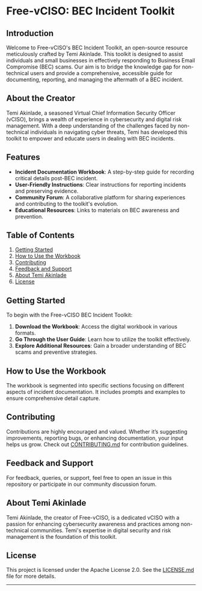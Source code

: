 
# Free-vCISO: BEC Incident Toolkit

## Introduction
Welcome to Free-vCISO's BEC Incident Toolkit, an open-source resource meticulously crafted by Temi Akinlade. This toolkit is designed to assist individuals and small businesses in effectively responding to Business Email Compromise (BEC) scams. Our aim is to bridge the knowledge gap for non-technical users and provide a comprehensive, accessible guide for documenting, reporting, and managing the aftermath of a BEC incident.

## About the Creator
Temi Akinlade, a seasoned Virtual Chief Information Security Officer (vCISO), brings a wealth of experience in cybersecurity and digital risk management. With a deep understanding of the challenges faced by non-technical individuals in navigating cyber threats, Temi has developed this toolkit to empower and educate users in dealing with BEC incidents.

## Features
- **Incident Documentation Workbook**: A step-by-step guide for recording critical details post-BEC incident.
- **User-Friendly Instructions**: Clear instructions for reporting incidents and preserving evidence.
- **Community Forum**: A collaborative platform for sharing experiences and contributing to the toolkit's evolution.
- **Educational Resources**: Links to materials on BEC awareness and prevention.

## Table of Contents
1. [Getting Started](#getting-started)
2. [How to Use the Workbook](#how-to-use-the-workbook)
3. [Contributing](#contributing)
4. [Feedback and Support](#feedback-and-support)
5. [About Temi Akinlade](#about-temi-akinlade)
6. [License](#license)

## Getting Started
To begin with the Free-vCISO BEC Incident Toolkit:
1. **Download the Workbook**: Access the digital workbook in various formats.
2. **Go Through the User Guide**: Learn how to utilize the toolkit effectively.
3. **Explore Additional Resources**: Gain a broader understanding of BEC scams and preventive strategies.

## How to Use the Workbook
The workbook is segmented into specific sections focusing on different aspects of incident documentation. It includes prompts and examples to ensure comprehensive detail capture.

## Contributing
Contributions are highly encouraged and valued. Whether it’s suggesting improvements, reporting bugs, or enhancing documentation, your input helps us grow. Check out [CONTRIBUTING.md](CONTRIBUTING.md) for contribution guidelines.

## Feedback and Support
For feedback, queries, or support, feel free to open an issue in this repository or participate in our community discussion forum.

## About Temi Akinlade
Temi Akinlade, the creator of Free-vCISO, is a dedicated vCISO with a passion for enhancing cybersecurity awareness and practices among non-technical communities. Temi's expertise in digital security and risk management is the foundation of this toolkit.

## License
This project is licensed under the Apache License 2.0. See the [LICENSE.md](LICENSE.md) file for more details.

---
